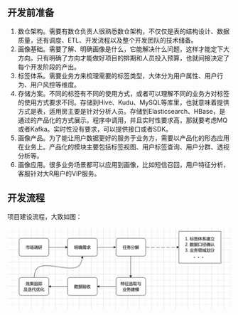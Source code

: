 ## 开发前准备
1. 数仓架构。需要有数仓负责人很熟悉数仓架构，不仅仅是表的结构设计、数据质量，还有调度、ETL、开发流程以及整个开发团队的技术储备。
2. 画像基础。需要了解、明确画像是什么，它能解决什么问题，这样才能定下大方向。只有明确了方向才能做好项目的排期和人员投入预算，也就间接决定了每个开发阶段的产出。
3. 标签体系。需要业务方来梳理需要的标签类型，大体分为用户属性、用户行为、用户风控等维度。
4. 存储方案。不同的标签有不同的使用方式，或者可以理解不同的业务方对标签的使用方式要求不同。存储到Hive、Kudu、MySQL等库里，也就意味着提供方式是表，适用房主要是针对分析人员。存储到Elasticsearch、HBase，是通过的产品化的方式展示。程序中调用，并且实时性要求高，那就要考虑MQ或者Kafka。实时性没有要求，可以提供接口或者SDK。
5. 画像产品。为了能让用户数据更好的服务于业务方，需要以产品化的形态应用在业务上。产品化的模块主要包括标签视图、用户标签查询、用户分群、透视分析等。
6. 画像应用。很多业务场景都可以应用到画像，比如短信召回，用户特征分析，客服针对大R用户的VIP服务。

## 开发流程
项目建设流程，大致如图：

![建设流程](../img/画像开发流程.png)